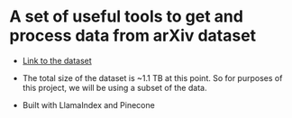 # A set of useful tools to get and process data from arXiv dataset

- [Link to the dataset](https://www.kaggle.com/datasets/Cornell-University/arxiv)

- The total size of the dataset is ~1.1 TB at this point. So for purposes of this project, we will be using a subset of the data.

- Built with LlamaIndex and Pinecone
